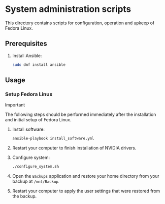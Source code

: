 # System administration scripts

This directory contains scripts for configuration, operation and upkeep of Fedora Linux.

## Prerequisites

1. Install Ansible:

    ```bash
    sudo dnf install ansible
    ```

## Usage

### Setup Fedora Linux

> [!IMPORTANT]
> The following steps should be performed immediately after the installation and initial setup of Fedora Linux.

1. Install software:

    ```bash
    ansible-playbook install_software.yml
    ```

1. Restart your computer to finish installation of NVIDIA drivers.
1. Configure system:

    ```bash
    ./configure_system.sh
    ```

1. Open the `Backups` application and restore your home directory from your backup at `/mnt/Backup`.
1. Restart your computer to apply the user settings that were restored from the backup.
